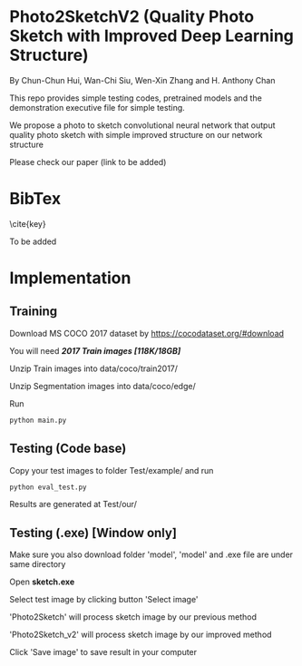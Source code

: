 # Photo2SketchV2 (Quality Photo Sketch with Improved Deep Learning Structure)

By Chun-Chun Hui, Wan-Chi Siu, Wen-Xin Zhang and H. Anthony Chan

This repo provides simple testing codes, pretrained models and the demonstration executive file for simple testing.

We propose a photo to sketch convolutional neural network that output quality photo sketch with simple improved structure on our network structure

Please check our paper (link to be added)

# BibTex

\cite{key}

To be added

# Implementation

## Training

Download MS COCO 2017 dataset by https://cocodataset.org/#download

You will need ***2017 Train images [118K/18GB]***

Unzip Train images into data/coco/train2017/

Unzip Segmentation images into data/coco/edge/

Run

```py
python main.py
```

## Testing (Code base)

Copy your test images to folder Test/example/ and run

```py
python eval_test.py
```
Results are generated at Test/our/

## Testing (.exe) [Window only]

Make sure you also download folder 'model', 'model' and .exe file are under same directory 

Open **sketch.exe**

Select test image by clicking button 'Select image'

'Photo2Sketch' will process sketch image by our previous method

'Photo2Sketch_v2' will process sketch image by our improved method

Click 'Save image' to save result in your computer
